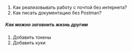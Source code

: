 1. Как реализовывать работу с почтой без интернета?
2. Как писать документацию без Postman?


##### Как можно заговнить жизнь другим
1. Добавить токены
2. Добавить куки